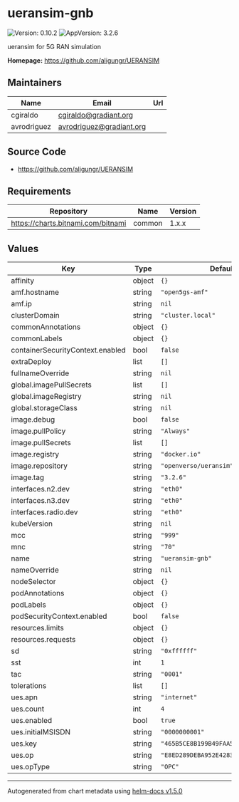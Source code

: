 # ueransim-gnb

![Version: 0.10.2](https://img.shields.io/badge/Version-0.10.2-informational?style=flat-square) ![AppVersion: 3.2.6](https://img.shields.io/badge/AppVersion-3.2.6-informational?style=flat-square)

ueransim for 5G RAN simulation

**Homepage:** <https://github.com/aligungr/UERANSIM>

## Maintainers

| Name | Email | Url |
| ---- | ------ | --- |
| cgiraldo | cgiraldo@gradiant.org |  |
| avrodriguez | avrodriguez@gradiant.org |  |

## Source Code

* <https://github.com/aligungr/UERANSIM>

## Requirements

| Repository | Name | Version |
|------------|------|---------|
| https://charts.bitnami.com/bitnami | common | 1.x.x |

## Values

| Key | Type | Default | Description |
|-----|------|---------|-------------|
| affinity | object | `{}` |  |
| amf.hostname | string | `"open5gs-amf"` |  |
| amf.ip | string | `nil` |  |
| clusterDomain | string | `"cluster.local"` |  |
| commonAnnotations | object | `{}` |  |
| commonLabels | object | `{}` |  |
| containerSecurityContext.enabled | bool | `false` |  |
| extraDeploy | list | `[]` |  |
| fullnameOverride | string | `nil` |  |
| global.imagePullSecrets | list | `[]` |  |
| global.imageRegistry | string | `nil` |  |
| global.storageClass | string | `nil` |  |
| image.debug | bool | `false` |  |
| image.pullPolicy | string | `"Always"` |  |
| image.pullSecrets | list | `[]` |  |
| image.registry | string | `"docker.io"` |  |
| image.repository | string | `"openverso/ueransim"` |  |
| image.tag | string | `"3.2.6"` |  |
| interfaces.n2.dev | string | `"eth0"` |  |
| interfaces.n3.dev | string | `"eth0"` |  |
| interfaces.radio.dev | string | `"eth0"` |  |
| kubeVersion | string | `nil` |  |
| mcc | string | `"999"` |  |
| mnc | string | `"70"` |  |
| name | string | `"ueransim-gnb"` |  |
| nameOverride | string | `nil` |  |
| nodeSelector | object | `{}` |  |
| podAnnotations | object | `{}` |  |
| podLabels | object | `{}` |  |
| podSecurityContext.enabled | bool | `false` |  |
| resources.limits | object | `{}` |  |
| resources.requests | object | `{}` |  |
| sd | string | `"0xffffff"` |  |
| sst | int | `1` |  |
| tac | string | `"0001"` |  |
| tolerations | list | `[]` |  |
| ues.apn | string | `"internet"` |  |
| ues.count | int | `4` |  |
| ues.enabled | bool | `true` |  |
| ues.initialMSISDN | string | `"0000000001"` |  |
| ues.key | string | `"465B5CE8B199B49FAA5F0A2EE238A6BC"` |  |
| ues.op | string | `"E8ED289DEBA952E4283B54E88E6183CA"` |  |
| ues.opType | string | `"OPC"` |  |

----------------------------------------------
Autogenerated from chart metadata using [helm-docs v1.5.0](https://github.com/norwoodj/helm-docs/releases/v1.5.0)
